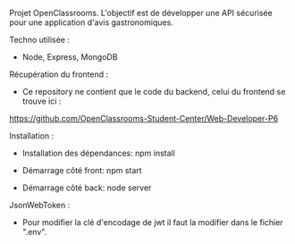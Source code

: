 Projet OpenClassrooms. L'objectif est de développer une API sécurisée pour une application d'avis gastronomiques.

Techno utilisée :

- Node, Express, MongoDB

Récupération du frontend :

- Ce repository ne contient que le code du backend, celui du frontend se trouve ici :

https://github.com/OpenClassrooms-Student-Center/Web-Developer-P6

Installation :

- Installation des dépendances: npm install

- Démarrage côté front: npm start

- Démarrage côté back: node server

JsonWebToken :

- Pour modifier la clé d'encodage de jwt il faut la modifier dans le fichier ".env".
